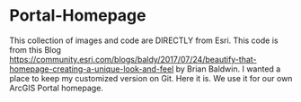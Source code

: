 # Portal-Homepage
This collection of images and code are DIRECTLY from Esri. This code is from this Blog https://community.esri.com/blogs/baldy/2017/07/24/beautify-that-homepage-creating-a-unique-look-and-feel by Brian Baldwin. I wanted a place to keep my customized version on Git. Here it is. We use it for our own ArcGIS Portal homepage. 
